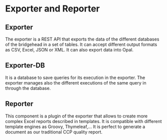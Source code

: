 # Exporter and Reporter


## Exporter
The exporter is a REST API that exports the data of the different databases of the bridgehead in a set of tables.
It can accept different output formats as CSV, Excel, JSON or XML. It can also export data into Opal.

## Exporter-DB
It is a database to save queries for its execution in the exporter. 
The exporter manages also the different executions of the same query in through the database.

## Reporter
This component is a plugin of the exporter that allows to create more complex Excel reports described in templates.
It is compatible with different template engines as Groovy, Thymeleaf,...
It is perfect to generate a document as our traditional CCP quality report.
